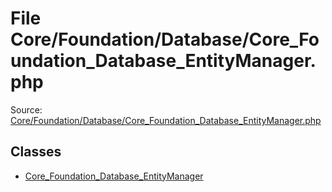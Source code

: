 File Core/Foundation/Database/Core_Foundation_Database_EntityManager.php
=========

Source: [Core/Foundation/Database/Core_Foundation_Database_EntityManager.php](https://github.com/PrestaShop/PrestaShop/blob/1.6.1.1/Core/Foundation/Database/Core_Foundation_Database_EntityManager.php)


Classes
-------

* [Core_Foundation_Database_EntityManager](class.Core_Foundation_Database_EntityManager.md)

